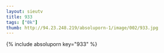```yaml
--- 
layout: sieutv
title: 933
tags: ["0k"]
thumb: http://94.23.248.219/absoluporn-1/image/002/933.jpg
---
```

{% include absoluporn key="933" %} 
